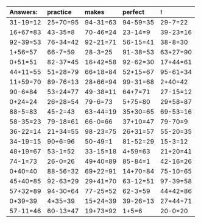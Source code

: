 | Answers: | practice | makes | perfect | ! |
| :--- | :--- | :--- | :--- | :--- |
| 31-19=12 | 25+70=95 | 94-31=63 | 94-59=35 | 29-7=22 | 
| 16+67=83 | 43-35=8 | 70-46=24 | 23-14=9 | 39-23=16 | 
| 92-39=53 | 76-34=42 | 92-21=71 | 56-15=41 | 38-8=30 | 
| 1+56=57 | 66-7=59 | 28-3=25 | 91-38=53 | 63+27=90 | 
| 0+51=51 | 82-37=45 | 16+42=58 | 92-62=30 | 17+44=61 | 
| 44+11=55 | 51+28=79 | 66+18=84 | 52+15=67 | 95-61=34 | 
| 11+59=70 | 89-76=13 | 28+66=94 | 99-31=68 | 2+40=42 | 
| 90-6=84 | 53+24=77 | 49-38=11 | 64+7=71 | 27-15=12 | 
| 0+24=24 | 26+28=54 | 79-6=73 | 5+75=80 | 29+58=87 | 
| 88-5=83 | 45-2=43 | 63-44=19 | 35+30=65 | 69-53=16 | 
| 58-35=23 | 79-18=61 | 66-0=66 | 37+10=47 | 79-70=9 | 
| 36-22=14 | 21+34=55 | 98-23=75 | 26+31=57 | 55-20=35 | 
| 34-19=15 | 90+6=96 | 50-49=1 | 81-52=29 | 15-3=12 | 
| 48+19=67 | 53-1=52 | 33-15=18 | 4+59=63 | 21+20=41 | 
| 74-1=73 | 26-0=26 | 49+40=89 | 85-84=1 | 42-16=26 | 
| 0+40=40 | 88-56=32 | 69+22=91 | 14+70=84 | 75-10=65 | 
| 45+40=85 | 92-63=29 | 29+41=70 | 63-12=51 | 97-39=58 | 
| 57+32=89 | 94-30=64 | 77-25=52 | 62-3=59 | 44+42=86 | 
| 0+39=39 | 4+35=39 | 15+24=39 | 39-26=13 | 27+44=71 | 
| 57-11=46 | 60-13=47 | 19+73=92 | 1+5=6 | 20-0=20 | 
